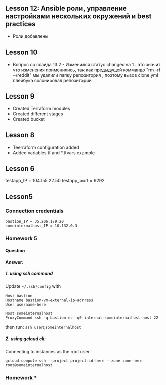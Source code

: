 ## Lesson 12: Ansible роли, управление настройками нескольких окружений и best practices

- Роли добавлены

## Lesson 10

- Вопрос со слайда 13.2 - Изменился статус changed на 1 .
  это значит что изменения применились, так как предыдущей коммандо "rm -rf ~/reddit"
  мы удалили папку репозитория , поэтому вызов clone.yml плейбука склонировал репозиторий

## Lesson 9

- Created Terraform modules
- Created different stages
- Created bucket

## Lesson 8

- Teerraform configuration added
- Added variables.tf and \*.tfvars.example

## Lesson 6

testapp_IP = 104.155.22.50
testapp_port = 9292

## Lesson5

### Connection credentials

```
bastion_IP = 35.206.179.20
someinternalhost_IP = 10.132.0.3
```

### Homework 5

#### Question

#### Answer:

##### 1. using ssh command

Update `~/.ssh/config` with

```
Host bastion
Hostname bastion-vm-external-ip-adrress
User username-here

Host someinternalhost
ProxyCommand ssh -q bastion nc -q0 internal-someinternalhost-host 22
```

then run: `ssh user@someinternalhost`

##### 2. using gcloud cli:

Connecting to instances as the root user

```
gcloud compute ssh --project project-id-here --zone zone-here root@someinternalhost
```

### Homework \*
